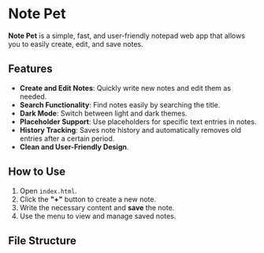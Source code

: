 # Note Pet

**Note Pet** is a simple, fast, and user-friendly notepad web app that allows you to easily create, edit, and save notes.

## Features
- **Create and Edit Notes**: Quickly write new notes and edit them as needed.  
- **Search Functionality**: Find notes easily by searching the title.  
- **Dark Mode**: Switch between light and dark themes.  
- **Placeholder Support**: Use placeholders for specific text entries in notes.  
- **History Tracking**: Saves note history and automatically removes old entries after a certain period.  
- **Clean and User-Friendly Design**.  

## How to Use
1. Open `index.html`.  
2. Click the **"+"** button to create a new note.  
3. Write the necessary content and **save** the note.  
4. Use the menu to view and manage saved notes.  

## File Structure
